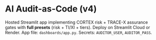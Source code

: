 # AI Audit-as-Code (v4)
Hosted Streamlit app implementing CORTEX risk + TRACE-X assurance gates with **full presets** (risk + TI/XI + tiers).
Deploy on Streamlit Cloud or Render. App file: `dashboards/app.py`. Secrets: `AUDITOR_USER`, `AUDITOR_PASS`.
